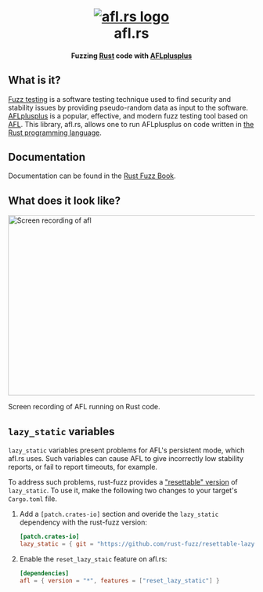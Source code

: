 <h1 align="center">
  <a href="https://github.com/frewsxcv/afl.rs/issues/66"><img src="etc/logo.gif" alt="afl.rs logo"></a>
  <br>
  afl.rs
</h1>

<h4 align="center">Fuzzing <a href="https://www.rust-lang.org">Rust</a> code with <a href="https://aflplus.plus/">AFLplusplus</a></h4>

## What is it?

[Fuzz testing][] is a software testing technique used to find security and stability issues by providing pseudo-random data as input to the software. [AFLplusplus][] is a popular, effective, and modern fuzz testing tool based on [AFL][american-fuzzy-lop]. This library, afl.rs, allows one to run AFLplusplus on code written in [the Rust programming language][rust].

## Documentation

Documentation can be found in the [Rust Fuzz Book](https://rust-fuzz.github.io/book/afl.html).

## What does it look like?

<img src="etc/screencap.gif" width="563" height="368" alt="Screen recording of afl">

Screen recording of AFL running on Rust code.

[conditional compilation]: https://doc.rust-lang.org/reference.html#conditional-compilation
[Cargo feature]: http://doc.crates.io/manifest.html#the-[features]-section
[example-defer]: https://github.com/frewsxcv/afl.rs/blob/master/examples/deferred-init.rs
[LLVM pass]: https://github.com/frewsxcv/afl.rs/blob/master/plugin/src/afl-llvm-pass.o.cc
[example]: https://github.com/frewsxcv/afl.rs/blob/master/afl/examples/hello.rs
[Cargo]: http://doc.crates.io/
[unresolved issue]: https://github.com/frewsxcv/afl.rs/issues/11
[fuzz testing]: https://en.wikipedia.org/wiki/Fuzz_testing
[rustup]: https://rustup.rs/
[american-fuzzy-lop]: http://lcamtuf.coredump.cx/afl/
[AFLplusplus]: https://aflplus.plus/
[rust]: https://www.rust-lang.org

## `lazy_static` variables

`lazy_static` variables present problems for AFL's persistent mode, which afl.rs uses. Such variables can cause AFL to give incorrectly low stability reports, or fail to report timeouts, for example.

To address such problems, rust-fuzz provides a ["resettable" version](https://github.com/rust-fuzz/resettable-lazy-static.rs) of `lazy_static`. To use it, make the following two changes to your target's `Cargo.toml` file.

1. Add a `[patch.crates-io]` section and overide the `lazy_static` dependency with the rust-fuzz version:
    ```toml
    [patch.crates-io]
    lazy_static = { git = "https://github.com/rust-fuzz/resettable-lazy-static.rs" }

    ```
2. Enable the `reset_lazy_staic` feature on afl.rs:
    ```toml
    [dependencies]
    afl = { version = "*", features = ["reset_lazy_static"] }
    ```
